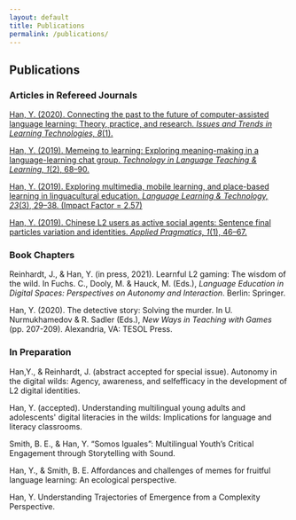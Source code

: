 ```yaml
---
layout: default
title: Publications
permalink: /publications/
---
```

## Publications
### Articles in Refereed Journals   
[Han, Y. (2020). Connecting the past to the future of computer-assisted language learning: Theory, practice, and research. *Issues and Trends in Learning Technologies, 8*(1).](https://journals.librarypublishing.arizona.edu/itlt/article/id/1742/)

[Han, Y. (2019). Memeing to learning: Exploring meaning-making in a language-learning chat group. *Technology in Language Teaching & Learning, 1*(2), 68–90.](https://www.castledown.com.au/journals/tltl/article/?reference=191)

[Han, Y. (2019). Exploring multimedia, mobile learning, and place-based learning in linguacultural education. *Language Learning & Technology, 23*(3), 29–38. (Impact Factor = 2.57)](https://www.lltjournal.org/item/3116)

[Han, Y. (2019). Chinese L2 users as active social agents: Sentence final particles variation and identities. *Applied Pragmatics, 1*(1), 46–67.](https://benjamins.com/catalog/ap.00003.han)

### Book Chapters
Reinhardt, J., & Han, Y. (in press, 2021). Learnful L2 gaming: The wisdom of the wild. In Fuchs. C., Dooly, M. & Hauck, M. (Eds.), *Language Education in Digital Spaces: Perspectives on Autonomy and Interaction*. Berlin: Springer.

Han, Y. (2020). The detective story: Solving the murder. In U. Nurmukhamedov & R. Sadler (Eds.), *New Ways in Teaching with Games* (pp. 207-209). Alexandria, VA: TESOL Press.  

### In Preparation
Han,Y., & Reinhardt, J. (abstract accepted for special issue). Autonomy in the digital wilds: Agency, awareness, and selfefficacy in the development of L2 digital identities.

Han, Y. (accepted). Understanding multilingual young adults and adolescents' digital literacies in the wilds: Implications for language and literacy classrooms.

Smith, B. E., & Han, Y. “Somos Iguales”: Multilingual Youth’s Critical Engagement through Storytelling with Sound.

Han, Y., & Smith, B. E. Affordances and challenges of memes for fruitful language learning: An ecological perspective.

Han, Y. Understanding Trajectories of Emergence from a Complexity Perspective.
